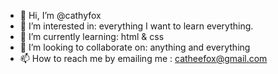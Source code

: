 - 👋 Hi, I’m @cathyfox
- 👀 I’m interested in: everything I want to learn everything.
- 🌱 I’m currently learning: html & css
- 💞️ I’m looking to collaborate on: anything and everything
- 📫 How to reach me by emailing me : catheefox@gmail.com

<!---
cathyfox/cathyfox is a ✨ special ✨ repository because its `README.md` (this file) appears on your GitHub profile.
You can click the Preview link to take a look at your changes.
--->
